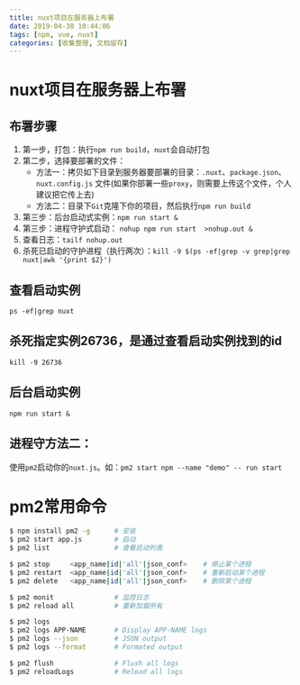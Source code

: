 ```yaml
---
title: nuxt项目在服务器上布署
date: 2019-04-30 10:44:06
tags: [npm, vue, nuxt]
categories: [收集整理, 文档留存]
---
```


<!-- more --> 

# nuxt项目在服务器上布署

## 布署步骤

1. 第一步，打包：执行`npm run build`，`nuxt`会自动打包
2. 第二步，选择要部署的文件：
	* 方法一：拷贝如下目录到服务器要部署的目录：`.nuxt`、`package.json`、`nuxt.config.js` 文件(如果你部署一些`proxy`，则需要上传这个文件，个人建议把它传上去)
	* 方法二：目录下`Git`克隆下你的项目，然后执行`npm run build`
3. 第三步：后台启动式实例：`npm run start &`
4. 第三步：进程守护式启动： `nohup npm run start  >nohup.out &`
5. 查看日志：`tailf nohup.out`
6. 杀死已启动的守护进程（执行两次）：`kill -9 $(ps -ef|grep -v grep|grep nuxt|awk '{print $2}')`

## 查看启动实例

`ps -ef|grep nuxt`

## 杀死指定实例26736，是通过查看启动实例找到的id

`kill -9 26736`

## 后台启动实例

`npm run start &`

## 进程守方法二：

使用`pm2`启动你的`nuxt.js`。如：`pm2 start npm --name "demo" -- run start`

# pm2常用命令

``` bash
$ npm install pm2 -g      # 安装
$ pm2 start app.js        # 启动
$ pm2 list                # 查看启动列表

$ pm2 stop     <app_name|id|'all'|json_conf>    # 停止某个进程
$ pm2 restart  <app_name|id|'all'|json_conf>    # 重新启动某个进程
$ pm2 delete   <app_name|id|'all'|json_conf>    # 删除某个进程

$ pm2 monit               # 监控日志
$ pm2 reload all          # 重新加载所有

$ pm2 logs
$ pm2 logs APP-NAME       # Display APP-NAME logs 
$ pm2 logs --json         # JSON output 
$ pm2 logs --format       # Formated output 

$ pm2 flush               # Flush all logs 
$ pm2 reloadLogs          # Reload all logs 
```

